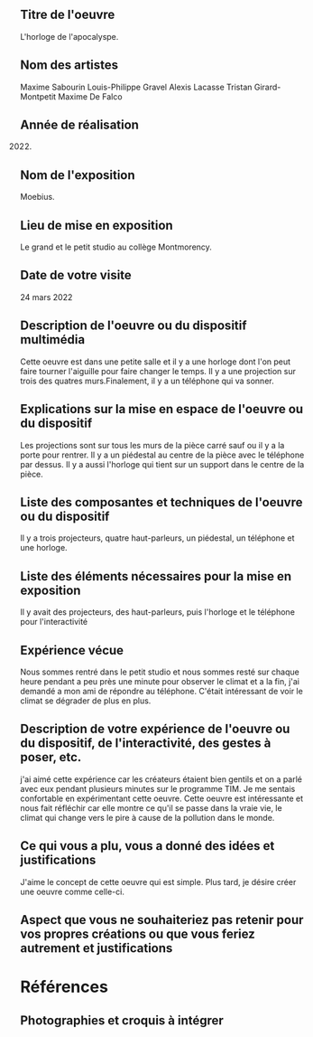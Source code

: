 ## Titre de l'oeuvre
L'horloge de l'apocalyspe.

## Nom des artistes
Maxime Sabourin
Louis-Philippe Gravel
Alexis Lacasse
Tristan Girard-Montpetit
Maxime De Falco

## Année de réalisation
 2022.

## Nom de l'exposition
Moebius.

## Lieu de mise en exposition 
Le grand et le petit studio au collège Montmorency.

## Date de votre visite
24 mars 2022

## Description de l'oeuvre ou du dispositif multimédia
Cette oeuvre est dans une petite salle et il y a une horloge dont l'on peut faire tourner l'aiguille pour faire changer le temps. Il y a une projection sur trois des quatres murs.Finalement, il y a un téléphone qui va sonner.

## Explications sur la mise en espace de l'oeuvre ou du dispositif
Les projections sont sur tous les murs de la pièce carré sauf ou il y a la porte pour rentrer. Il y a un piédestal au centre de la pièce avec le téléphone par dessus. Il y a aussi l'horloge qui tient sur un support dans le centre de la pièce.

## Liste des composantes et techniques de l'oeuvre ou du dispositif
Il y a trois projecteurs, quatre haut-parleurs, un piédestal, un téléphone et une horloge.

## Liste des éléments nécessaires pour la mise en exposition
Il y avait des projecteurs, des haut-parleurs, puis l'horloge et le téléphone pour l'interactivité
 
## Expérience vécue 
Nous sommes rentré dans le petit studio et nous sommes resté sur chaque heure pendant a peu près une minute pour observer le climat et a la fin, j'ai demandé a mon ami de répondre au téléphone. C'était intéressant de voir le climat se dégrader de plus en plus. 

## Description de votre expérience de l'oeuvre ou du dispositif, de l'interactivité, des gestes à poser, etc.
j'ai aimé cette expérience car les créateurs étaient bien gentils et on a parlé avec eux pendant plusieurs minutes sur le programme TIM. Je me sentais confortable en expérimentant cette oeuvre. Cette oeuvre est intéressante et nous fait réfléchir car elle montre ce qu'il se passe dans la vraie vie, le climat qui change vers le pire à cause de la pollution dans le monde.

## Ce qui vous a plu, vous a donné des idées et justifications
J'aime le concept de cette oeuvre qui est simple. Plus tard, je désire créer une oeuvre comme celle-ci.

## Aspect que vous ne souhaiteriez pas retenir pour vos propres créations ou que vous feriez autrement et justifications

# Références

## Photographies et croquis à intégrer
